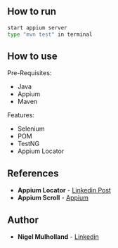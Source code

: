 ## How to run
```bash
start appium server
type "mvn test" in terminal
```
## How to use

Pre-Requisites:
* Java
* Appium
* Maven


Features:
* Selenium
* POM
* TestNG
* Appium Locator

## References
* **Appium Locator** - [Linkedin Post](https://www.linkedin.com/posts/kushana_finally-doneappium-locator-10-has-been-activity-6766180114465136640-9xfF) 
* **Appium Scroll** - [Appium](http://appium.io/docs/en/writing-running-appium/tutorial/swipe/android-layout-direction/) 


## Author
* **Nigel Mulholland** - [Linkedin](https://www.linkedin.com/in/nigel-mulholland/) 